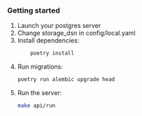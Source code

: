 
### Getting started

1. Launch your postgres server
2. Change storage_dsn in config/local.yaml
3. Install dependencies:
    ```bash
        poetry install
    ```
4. Run migrations:
    ```bash
    poetry run alembic upgrade head
    ```
5. Run the server:
    ```bash
    make api/run
    ```